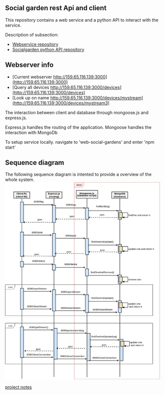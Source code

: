 ## Social garden rest Api and client
This repository contains a web service and a python API to interact with the service.

Description of subsection:

* [Webservice repository](https://github.com/RohlederCPH/socialgarden/tree/master/web)
* [Socialgarden python API repository](https://github.com/RohlederCPH/socialgarden/tree/master/python)


## Webserver info
* [Current webserver http://159.65.116.139:3000](http://159.65.116.139:3000)
* [Query all devices http://159.65.116.139:3000/devices](http://159.65.116.139:3000/devices)
* [Look up on name http://159.65.116.139:3000/devices/mystream](http://159.65.116.139:3000/devices/mystream3)

The interaction between client and database through mongoose.js and express.js.

Express.js handles the routing of the application.
Mongoose handles the interaction with MongoDb

To setup service locally. navigate to 'web-social-gardens' and enter 'npm start'

## Sequence diagram
The following sequence diagram is intented to provide a overview of the whole system.
![SequenceDiagram](SequenceDiagram.png)



[project notes](https://drive.google.com/open?id=1g8jVPm2a03rIj1w0h3tP_TUUs5uruUis)
